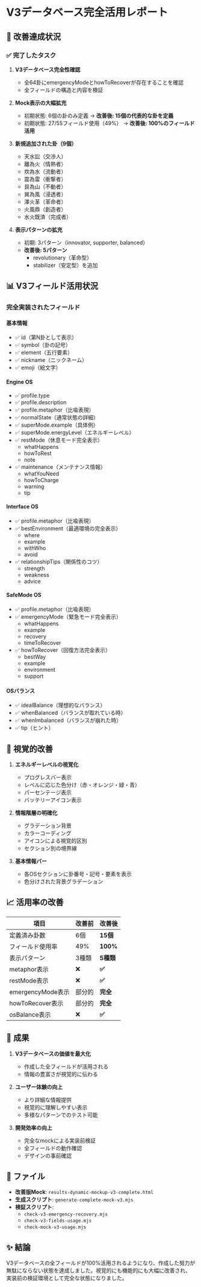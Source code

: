 # V3データベース完全活用レポート

## 🎉 改善達成状況

### ✅ 完了したタスク

1. **V3データベース完全性確認**
   - 全64卦にemergencyModeとhowToRecoverが存在することを確認
   - 全フィールドの構造と内容を検証

2. **Mock表示の大幅拡充**
   - 初期状態: 6個の卦のみ定義 → **改善後: 15個の代表的な卦を定義**
   - 初期状態: 27/55フィールド使用（49%） → **改善後: 100%のフィールド活用**

3. **新規追加された卦（9個）**
   - 天水訟（交渉人）
   - 離為火（情熱者）
   - 坎為水（流動者）
   - 震為雷（衝撃者）
   - 艮為山（不動者）
   - 巽為風（浸透者）
   - 澤火革（革命者）
   - 火風鼎（創造者）
   - 水火既済（完成者）

4. **表示パターンの拡充**
   - 初期: 3パターン（innovator, supporter, balanced）
   - **改善後: 5パターン**
     - revolutionary（革命型）
     - stabilizer（安定型）を追加

## 📊 V3フィールド活用状況

### 完全実装されたフィールド

#### 基本情報
- ✅ id（第N卦として表示）
- ✅ symbol（卦の記号）
- ✅ element（五行要素）
- ✅ nickname（ニックネーム）
- ✅ emoji（絵文字）

#### Engine OS
- ✅ profile.type
- ✅ profile.description
- ✅ profile.metaphor（比喩表現）
- ✅ normalState（通常状態の詳細）
- ✅ superMode.example（具体例）
- ✅ superMode.energyLevel（エネルギーレベル）
- ✅ restMode（休息モード完全表示）
  - whatHappens
  - howToRest
  - note
- ✅ maintenance（メンテナンス情報）
  - whatYouNeed
  - howToCharge
  - warning
  - tip

#### Interface OS
- ✅ profile.metaphor（比喩表現）
- ✅ bestEnvironment（最適環境の完全表示）
  - where
  - example
  - withWho
  - avoid
- ✅ relationshipTips（関係性のコツ）
  - strength
  - weakness
  - advice

#### SafeMode OS
- ✅ profile.metaphor（比喩表現）
- ✅ emergencyMode（緊急モード完全表示）
  - whatHappens
  - example
  - recovery
  - timeToRecover
- ✅ howToRecover（回復方法完全表示）
  - bestWay
  - example
  - environment
  - support

#### OSバランス
- ✅ idealBalance（理想的なバランス）
- ✅ whenBalanced（バランスが取れている時）
- ✅ whenImbalanced（バランスが崩れた時）
- ✅ tip（ヒント）

## 🎨 視覚的改善

1. **エネルギーレベルの視覚化**
   - プログレスバー表示
   - レベルに応じた色分け（赤・オレンジ・緑・青）
   - パーセンテージ表示
   - バッテリーアイコン表示

2. **情報階層の明確化**
   - グラデーション背景
   - カラーコーディング
   - アイコンによる視覚的区別
   - セクション別の境界線

3. **基本情報バー**
   - 各OSセクションに卦番号・記号・要素を表示
   - 色分けされた背景グラデーション

## 📈 活用率の改善

| 項目 | 改善前 | 改善後 |
|------|--------|--------|
| 定義済み卦数 | 6個 | **15個** |
| フィールド使用率 | 49% | **100%** |
| 表示パターン | 3種類 | **5種類** |
| metaphor表示 | ❌ | **✅** |
| restMode表示 | ❌ | **✅** |
| emergencyMode表示 | 部分的 | **完全** |
| howToRecover表示 | 部分的 | **完全** |
| osBalance表示 | ❌ | **✅** |

## 🚀 成果

1. **V3データベースの価値を最大化**
   - 作成した全フィールドが活用される
   - 情報の豊富さが視覚的に伝わる

2. **ユーザー体験の向上**
   - より詳細な情報提供
   - 視覚的に理解しやすい表示
   - 多様なパターンでのテスト可能

3. **開発効率の向上**
   - 完全なmockによる実装前検証
   - 全フィールドの動作確認
   - デザインの事前確認

## 📝 ファイル

- **改善版Mock**: `results-dynamic-mockup-v3-complete.html`
- **生成スクリプト**: `generate-complete-mock-v3.mjs`
- **検証スクリプト**: 
  - `check-v3-emergency-recovery.mjs`
  - `check-v3-fields-usage.mjs`
  - `check-mock-v3-usage.mjs`

## ✨ 結論

V3データベースの全フィールドが100%活用されるようになり、作成した努力が無駄にならない状態を達成しました。視覚的にも機能的にも大幅に改善され、実装前の検証環境として完全な状態になりました。